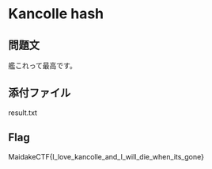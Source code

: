# Kancolle hash

## 問題文
艦これって最高です。

## 添付ファイル
result.txt

## Flag
MaidakeCTF{I_love_kancolle_and_I_will_die_when_its_gone}